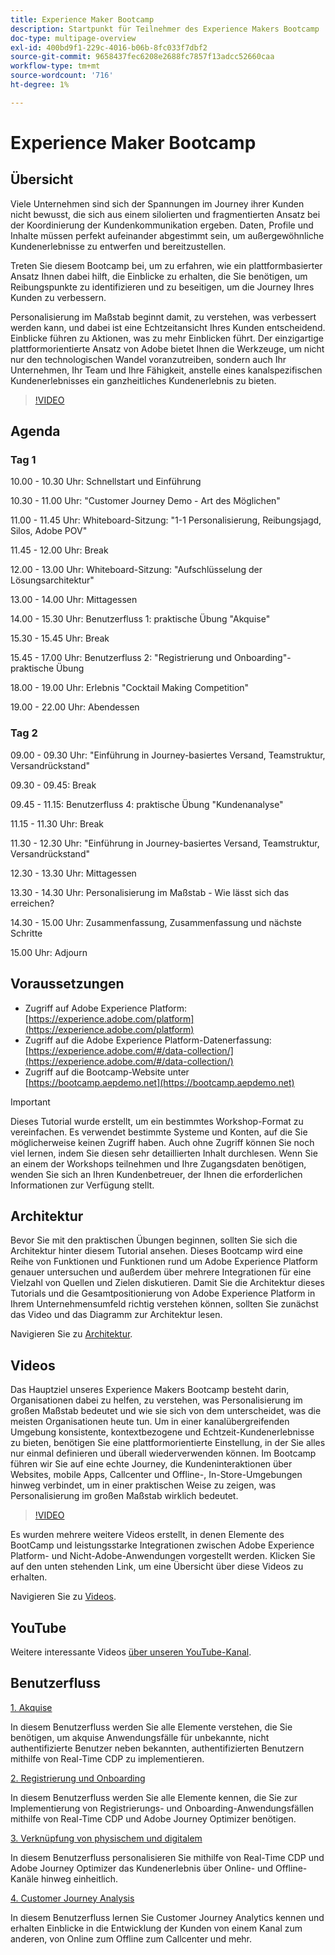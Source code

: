 ```yaml
---
title: Experience Maker Bootcamp
description: Startpunkt für Teilnehmer des Experience Makers Bootcamp
doc-type: multipage-overview
exl-id: 400bd9f1-229c-4016-b06b-8fc033f7dbf2
source-git-commit: 9658437fec6208e2688fc7857f13adcc52660caa
workflow-type: tm+mt
source-wordcount: '716'
ht-degree: 1%

---
```


# Experience Maker Bootcamp

## Übersicht

Viele Unternehmen sind sich der Spannungen im Journey ihrer Kunden nicht bewusst, die sich aus einem silolierten und fragmentierten Ansatz bei der Koordinierung der Kundenkommunikation ergeben. Daten, Profile und Inhalte müssen perfekt aufeinander abgestimmt sein, um außergewöhnliche Kundenerlebnisse zu entwerfen und bereitzustellen.

Treten Sie diesem Bootcamp bei, um zu erfahren, wie ein plattformbasierter Ansatz Ihnen dabei hilft, die Einblicke zu erhalten, die Sie benötigen, um Reibungspunkte zu identifizieren und zu beseitigen, um die Journey Ihres Kunden zu verbessern.

Personalisierung im Maßstab beginnt damit, zu verstehen, was verbessert werden kann, und dabei ist eine Echtzeitansicht Ihres Kunden entscheidend. Einblicke führen zu Aktionen, was zu mehr Einblicken führt. Der einzigartige plattformorientierte Ansatz von Adobe bietet Ihnen die Werkzeuge, um nicht nur den technologischen Wandel voranzutreiben, sondern auch Ihr Unternehmen, Ihr Team und Ihre Fähigkeit, anstelle eines kanalspezifischen Kundenerlebnisses ein ganzheitliches Kundenerlebnis zu bieten.

>[!VIDEO](https://video.tv.adobe.com/v/344962?quality=12&enable=on)

## Agenda

### Tag 1

10.00 - 10.30 Uhr: Schnellstart und Einführung

10.30 - 11.00 Uhr: &quot;Customer Journey Demo - Art des Möglichen&quot;

11.00 - 11.45 Uhr: Whiteboard-Sitzung: &quot;1-1 Personalisierung, Reibungsjagd, Silos, Adobe POV&quot;

11.45 - 12.00 Uhr: Break

12.00 - 13.00 Uhr: Whiteboard-Sitzung: &quot;Aufschlüsselung der Lösungsarchitektur&quot;

13.00 - 14.00 Uhr: Mittagessen

14.00 - 15.30 Uhr: Benutzerfluss 1: praktische Übung &quot;Akquise&quot;

15.30 - 15.45 Uhr: Break

15.45 - 17.00 Uhr: Benutzerfluss 2: &quot;Registrierung und Onboarding&quot;-praktische Übung

18.00 - 19.00 Uhr: Erlebnis &quot;Cocktail Making Competition&quot;

19.00 - 22.00 Uhr: Abendessen

### Tag 2

09.00 - 09.30 Uhr: &quot;Einführung in Journey-basiertes Versand, Teamstruktur, Versandrückstand&quot;

09.30 - 09.45: Break

09.45 - 11.15: Benutzerfluss 4: praktische Übung &quot;Kundenanalyse&quot;

11.15 - 11.30 Uhr: Break

11.30 - 12.30 Uhr: &quot;Einführung in Journey-basiertes Versand, Teamstruktur, Versandrückstand&quot;

12.30 - 13.30 Uhr: Mittagessen

13.30 - 14.30 Uhr: Personalisierung im Maßstab - Wie lässt sich das erreichen?

14.30 - 15.00 Uhr: Zusammenfassung, Zusammenfassung und nächste Schritte

15.00 Uhr: Adjourn

## Voraussetzungen

- Zugriff auf Adobe Experience Platform: [https://experience.adobe.com/platform](https://experience.adobe.com/platform)
- Zugriff auf die Adobe Experience Platform-Datenerfassung: [https://experience.adobe.com/#/data-collection/](https://experience.adobe.com/#/data-collection/)
- Zugriff auf die Bootcamp-Website unter [https://bootcamp.aepdemo.net](https://bootcamp.aepdemo.net)

>[!IMPORTANT]
>
>Dieses Tutorial wurde erstellt, um ein bestimmtes Workshop-Format zu vereinfachen. Es verwendet bestimmte Systeme und Konten, auf die Sie möglicherweise keinen Zugriff haben. Auch ohne Zugriff können Sie noch viel lernen, indem Sie diesen sehr detaillierten Inhalt durchlesen. Wenn Sie an einem der Workshops teilnehmen und Ihre Zugangsdaten benötigen, wenden Sie sich an Ihren Kundenbetreuer, der Ihnen die erforderlichen Informationen zur Verfügung stellt.

## Architektur

Bevor Sie mit den praktischen Übungen beginnen, sollten Sie sich die Architektur hinter diesem Tutorial ansehen. Dieses Bootcamp wird eine Reihe von Funktionen und Funktionen rund um Adobe Experience Platform genauer untersuchen und außerdem über mehrere Integrationen für eine Vielzahl von Quellen und Zielen diskutieren. Damit Sie die Architektur dieses Tutorials und die Gesamtpositionierung von Adobe Experience Platform in Ihrem Unternehmensumfeld richtig verstehen können, sollten Sie zunächst das Video und das Diagramm zur Architektur lesen.

Navigieren Sie zu [Architektur](https://experienceleague.adobe.com/docs/platform-learn/comprehensive-technical-tutorial-v22/architecture.html?lang=en).

## Videos

Das Hauptziel unseres Experience Makers Bootcamp besteht darin, Organisationen dabei zu helfen, zu verstehen, was Personalisierung im großen Maßstab bedeutet und wie sie sich von dem unterscheidet, was die meisten Organisationen heute tun. Um in einer kanalübergreifenden Umgebung konsistente, kontextbezogene und Echtzeit-Kundenerlebnisse zu bieten, benötigen Sie eine plattformorientierte Einstellung, in der Sie alles nur einmal definieren und überall wiederverwenden können. Im Bootcamp führen wir Sie auf eine echte Journey, die Kundeninteraktionen über Websites, mobile Apps, Callcenter und Offline-, In-Store-Umgebungen hinweg verbindet, um in einer praktischen Weise zu zeigen, was Personalisierung im großen Maßstab wirklich bedeutet.

>[!VIDEO](https://video.tv.adobe.com/v/345446?quality=12&enable=on)

Es wurden mehrere weitere Videos erstellt, in denen Elemente des BootCamp und leistungsstarke Integrationen zwischen Adobe Experience Platform- und Nicht-Adobe-Anwendungen vorgestellt werden. Klicken Sie auf den unten stehenden Link, um eine Übersicht über diese Videos zu erhalten.

Navigieren Sie zu [Videos](https://experienceleague.adobe.com/docs/platform-learn/comprehensive-technical-tutorial-v22/videos.html?lang=en).

## YouTube

Weitere interessante Videos [über unseren YouTube-Kanal](https://www.youtube.com/channel/UCUKG2dkZ9pYuZUPebQ21jUw).

## Benutzerfluss

[1. Akquise](./uc/uc1/uc1.md)

In diesem Benutzerfluss werden Sie alle Elemente verstehen, die Sie benötigen, um akquise Anwendungsfälle für unbekannte, nicht authentifizierte Benutzer neben bekannten, authentifizierten Benutzern mithilfe von Real-Time CDP zu implementieren.

[2. Registrierung und Onboarding](./uc/uc2/uc2.md)

In diesem Benutzerfluss werden Sie alle Elemente kennen, die Sie zur Implementierung von Registrierungs- und Onboarding-Anwendungsfällen mithilfe von Real-Time CDP und Adobe Journey Optimizer benötigen.

[3. Verknüpfung von physischem und digitalem](./uc/uc3/uc3.md)

In diesem Benutzerfluss personalisieren Sie mithilfe von Real-Time CDP und Adobe Journey Optimizer das Kundenerlebnis über Online- und Offline-Kanäle hinweg einheitlich.

[4. Customer Journey Analysis](./uc/uc4/uc4.md)

In diesem Benutzerfluss lernen Sie Customer Journey Analytics kennen und erhalten Einblicke in die Entwicklung der Kunden von einem Kanal zum anderen, von Online zum Offline zum Callcenter und mehr.
